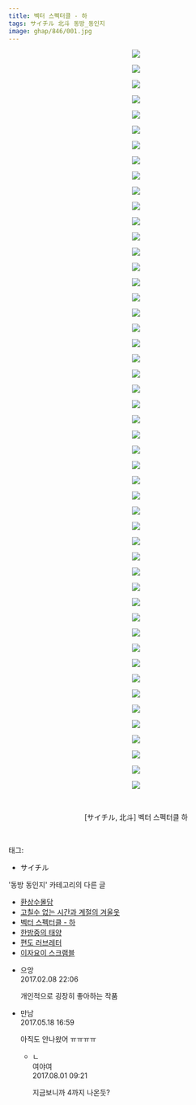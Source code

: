 ```yaml
---
title: 벡터 스펙터클 - 하
tags: サイチル 北斗 동방_동인지
image: ghap/846/001.jpg
---
```

<div class="article">
<p style="text-align: center; clear: none; float: none;"><img src="{{ site.nasurl }}/ghap/846/001.jpg"/></p>
<p style="text-align: center; clear: none; float: none;"><img src="{{ site.nasurl }}/ghap/846/002.jpg"/></p>
<p style="text-align: center; clear: none; float: none;"><img src="{{ site.nasurl }}/ghap/846/003.jpg"/></p>
<p style="text-align: center; clear: none; float: none;"><img src="{{ site.nasurl }}/ghap/846/004.jpg"/></p>
<p style="text-align: center; clear: none; float: none;"><img src="{{ site.nasurl }}/ghap/846/005.jpg"/></p>
<p style="text-align: center; clear: none; float: none;"><img src="{{ site.nasurl }}/ghap/846/006.jpg"/></p>
<p style="text-align: center; clear: none; float: none;"><img src="{{ site.nasurl }}/ghap/846/007.jpg"/></p>
<p style="text-align: center; clear: none; float: none;"><img src="{{ site.nasurl }}/ghap/846/008.jpg"/></p>
<p style="text-align: center; clear: none; float: none;"><img src="{{ site.nasurl }}/ghap/846/009.jpg"/></p>
<p style="text-align: center; clear: none; float: none;"><img src="{{ site.nasurl }}/ghap/846/010.jpg"/></p>
<p style="text-align: center; clear: none; float: none;"><img src="{{ site.nasurl }}/ghap/846/011.jpg"/></p>
<p style="text-align: center; clear: none; float: none;"><img src="{{ site.nasurl }}/ghap/846/012.jpg"/></p>
<p style="text-align: center; clear: none; float: none;"><img src="{{ site.nasurl }}/ghap/846/013.jpg"/></p>
<p style="text-align: center; clear: none; float: none;"><img src="{{ site.nasurl }}/ghap/846/014.jpg"/></p>
<p style="text-align: center; clear: none; float: none;"><img src="{{ site.nasurl }}/ghap/846/015.jpg"/></p>
<p style="text-align: center; clear: none; float: none;"><img src="{{ site.nasurl }}/ghap/846/016.jpg"/></p>
<p style="text-align: center; clear: none; float: none;"><img src="{{ site.nasurl }}/ghap/846/017.jpg"/></p>
<p style="text-align: center; clear: none; float: none;"><img src="{{ site.nasurl }}/ghap/846/018.jpg"/></p>
<p style="text-align: center; clear: none; float: none;"><img src="{{ site.nasurl }}/ghap/846/019.jpg"/></p>
<p style="text-align: center; clear: none; float: none;"><img src="{{ site.nasurl }}/ghap/846/020.jpg"/></p>
<p style="text-align: center; clear: none; float: none;"><img src="{{ site.nasurl }}/ghap/846/021.jpg"/></p>
<p style="text-align: center; clear: none; float: none;"><img src="{{ site.nasurl }}/ghap/846/022.jpg"/></p>
<p style="text-align: center; clear: none; float: none;"><img src="{{ site.nasurl }}/ghap/846/023.jpg"/></p>
<p style="text-align: center; clear: none; float: none;"><img src="{{ site.nasurl }}/ghap/846/024.jpg"/></p>
<p style="text-align: center; clear: none; float: none;"><img src="{{ site.nasurl }}/ghap/846/025.jpg"/></p>
<p style="text-align: center; clear: none; float: none;"><img src="{{ site.nasurl }}/ghap/846/026.jpg"/></p>
<p style="text-align: center; clear: none; float: none;"><img src="{{ site.nasurl }}/ghap/846/027.jpg"/></p>
<p style="text-align: center; clear: none; float: none;"><img src="{{ site.nasurl }}/ghap/846/028.jpg"/></p>
<p style="text-align: center; clear: none; float: none;"><img src="{{ site.nasurl }}/ghap/846/029.jpg"/></p>
<p style="text-align: center; clear: none; float: none;"><img src="{{ site.nasurl }}/ghap/846/030.jpg"/></p>
<p style="text-align: center; clear: none; float: none;"><img src="{{ site.nasurl }}/ghap/846/031.jpg"/></p>
<p style="text-align: center; clear: none; float: none;"><img src="{{ site.nasurl }}/ghap/846/032.jpg"/></p>
<p style="text-align: center; clear: none; float: none;"><img src="{{ site.nasurl }}/ghap/846/033.jpg"/></p>
<p style="text-align: center; clear: none; float: none;"><img src="{{ site.nasurl }}/ghap/846/034.jpg"/></p>
<p style="text-align: center; clear: none; float: none;"><img src="{{ site.nasurl }}/ghap/846/035.jpg"/></p>
<p style="text-align: center; clear: none; float: none;"><img src="{{ site.nasurl }}/ghap/846/036.jpg"/></p>
<p style="text-align: center; clear: none; float: none;"><img src="{{ site.nasurl }}/ghap/846/037.jpg"/></p>
<p style="text-align: center; clear: none; float: none;"><img src="{{ site.nasurl }}/ghap/846/038.jpg"/></p>
<p style="text-align: center; clear: none; float: none;"><img src="{{ site.nasurl }}/ghap/846/039.jpg"/></p>
<p style="text-align: center; clear: none; float: none;"><img src="{{ site.nasurl }}/ghap/846/040.jpg"/></p>
<p style="text-align: center; clear: none; float: none;"><img src="{{ site.nasurl }}/ghap/846/041.jpg"/></p>
<p style="text-align: center; clear: none; float: none;"><img src="{{ site.nasurl }}/ghap/846/042.jpg"/></p>
<p style="text-align: center; clear: none; float: none;"><img src="{{ site.nasurl }}/ghap/846/043.jpg"/></p>
<p style="text-align: center; clear: none; float: none;"><img src="{{ site.nasurl }}/ghap/846/044.jpg"/></p>
<p style="text-align: center; clear: none; float: none;"><img src="{{ site.nasurl }}/ghap/846/045.jpg"/></p>
<p style="text-align: center; clear: none; float: none;"><img src="{{ site.nasurl }}/ghap/846/046.jpg"/></p>
<p style="text-align: center; clear: none; float: none;"><img src="{{ site.nasurl }}/ghap/846/047.jpg"/></p>
<p style="text-align: center; clear: none; float: none;"><img src="{{ site.nasurl }}/ghap/846/048.jpg"/></p>
<p style="text-align: center; clear: none; float: none;"><img src="{{ site.nasurl }}/ghap/846/049.jpg"/></p>
<p style="text-align: center; clear: none; float: none;"><br/></p>
<p style="text-align: center; clear: none; float: none;">[サイチル, 北斗] 벡터 스펙터클 하</p>
<p><br/></p>
</div><div class="tagTrail">
<p>태그: </p>
<ul>
<li>サイチル</li>
</ul>
</div><div class="another">
<p>'동방 동인지' 카테고리의 다른 글</p>
<ul>
<li><a href="/2016-07-14-ghap_848">환상수몰담</a></li>
<li><a href="/2016-07-14-ghap_847">고칠수 없는 시간과 계절의 겨울옷</a></li>
<li><a href="/2016-07-14-ghap_846">벡터 스펙터클 - 하</a></li>
<li><a href="/2016-07-14-ghap_845">한밤중의 태양</a></li>
<li><a href="/2016-07-14-ghap_844">편도 러브레터</a></li>
<li><a href="/2016-07-14-ghap_843">이자요이 스크램블</a></li>
</ul>
</div><div class="cb_module cb_fluid">
<div class="cb_wrt cb_profile">
<div class="comment">
<ul>
<li class="cb_thumb_off" id="comment14910664">
<div class="cb_comment_area">
<div class="cb_info_area">
<div class="cb_section">
<span class="cb_nick_name">으앙</span>
</div>
<div class="cb_section">
<span class="cb_date">2017.02.08 22:06 </span>
</div>
</div>
<div class="cb_dsc_comment">
<p class="cb_dsc">
											개인적으로 굉장히 좋아하는 작품
										</p>
</div>
</div></li>
<li class="cb_thumb_off" id="comment14992212">
<div class="cb_comment_area">
<div class="cb_info_area">
<div class="cb_section">
<span class="cb_nick_name">만남</span>
</div>
<div class="cb_section">
<span class="cb_date">2017.05.18 16:59 </span>
</div>
</div>
<div class="cb_dsc_comment">
<p class="cb_dsc">
											아직도 안나왔어 ㅠㅠㅠㅠ
										</p>
</div>
<ul>
<li class="cb_thumb_off" id="comment15049081">
<span class="cb_bu_subnode">ㄴ</span>
<div class="cb_comment_area">
<div class="cb_info_area">
<div class="cb_section">
<span class="cb_nick_name">여야여</span>
</div>
<div class="cb_section">
<span class="cb_date">2017.08.01 09:21 </span>
</div>
</div>
<div class="cb_dsc_comment">
<p class="cb_dsc">
																지금보니까 4까지 나온둣?
															</p>
</div>
</div>
</li>
</ul>
</div></li>
</ul>
</div>
</div><!-- commentList close -->
</div>